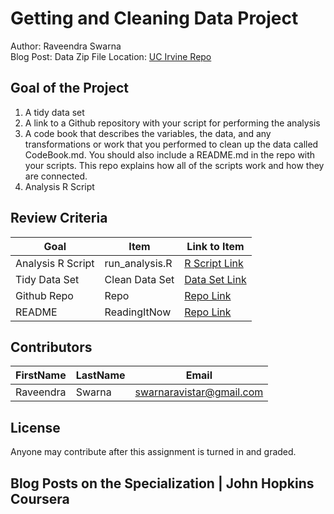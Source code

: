 # Getting and Cleaning Data Project
Author: Raveendra Swarna <br />
Blog Post: 
Data Zip File Location: [UC Irvine Repo](https://d396qusza40orc.cloudfront.net/getdata%2Fprojectfiles%2FUCI%20HAR%20Dataset.zip "Clicking will download the data")

## Goal of the Project
1. A tidy data set 
2. A link to a Github repository with your script for performing the analysis 
3. A code book that describes the variables, the data, and any transformations or work that you performed to clean up the data called CodeBook.md. You should also include a README.md in the repo with your scripts. This repo explains how all of the scripts work and how they are connected.
4. Analysis R Script

## Review Criteria

Goal | Item | Link to Item
--- | --- | ---
Analysis R Script |  run_analysis.R |  [R Script Link](https://github.com/swarnaravi/GettingCleaningDataCourseProject/run_analysis.R "run_analysis.R")
Tidy Data Set |  Clean Data Set |  [Data Set Link](https://github.com/swarnaravi/GettingCleaningDataCourseProject/blob/master/data/tidyData.txt "tidyData.txt")
Github Repo | Repo |  [Repo Link](https://github.com/swarnaravi/GettingCleaningDataCourseProject/tree/master/ "Click to go to Repo")
README | ReadingItNow |  [Repo Link](https://github.com/swarnaravi/GettingCleaningDataCourseProject/README.md "README.md")

## Contributors

FirstName | LastName | Email
--- | --- | ---
Raveendra |  Swarna |  <swarnaravistar@gmail.com>

## License

Anyone may contribute after this assignment is turned in and graded. 

## Blog Posts on the Specialization | John Hopkins Coursera
